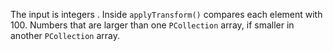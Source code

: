 The input is integers . Inside `applyTransform()` compares each element with 100. Numbers that are larger than one `PCollection` array, if smaller in another `PCollection` array.